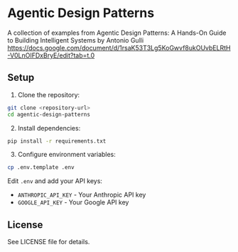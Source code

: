 # Agentic Design Patterns

A collection of examples from Agentic Design Patterns: A Hands-On Guide to Building Intelligent Systems by Antonio Gulli
https://docs.google.com/document/d/1rsaK53T3Lg5KoGwvf8ukOUvbELRtH-V0LnOIFDxBryE/edit?tab=t.0

## Setup

1. Clone the repository:
```bash
git clone <repository-url>
cd agentic-design-patterns
```

2. Install dependencies:
```bash
pip install -r requirements.txt
```

3. Configure environment variables:
```bash
cp .env.template .env
```

Edit `.env` and add your API keys:
- `ANTHROPIC_API_KEY` - Your Anthropic API key
- `GOOGLE_API_KEY` - Your Google API key

## License

See LICENSE file for details.
